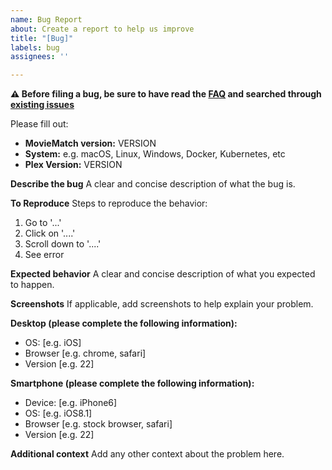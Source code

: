 ```yaml
---
name: Bug Report
about: Create a report to help us improve
title: "[Bug]"
labels: bug
assignees: ''

---
```


**⚠️ Before filing a bug, be sure to have read the [FAQ](https://github.com/LukeChannings/moviematch#faq) and searched through [existing issues](https://github.com/LukeChannings/moviematch/issues?q=is%3Aissue)**

Please fill out:

- **MovieMatch version:** VERSION
- **System:** e.g. macOS, Linux, Windows, Docker, Kubernetes, etc
- **Plex Version:** VERSION

**Describe the bug** A clear and concise description of what the bug is.

**To Reproduce** Steps to reproduce the behavior:

1. Go to '...'
2. Click on '....'
3. Scroll down to '....'
4. See error

**Expected behavior** A clear and concise description of what you expected to
happen.

**Screenshots** If applicable, add screenshots to help explain your problem.

**Desktop (please complete the following information):**

- OS: [e.g. iOS]
- Browser [e.g. chrome, safari]
- Version [e.g. 22]

**Smartphone (please complete the following information):**

- Device: [e.g. iPhone6]
- OS: [e.g. iOS8.1]
- Browser [e.g. stock browser, safari]
- Version [e.g. 22]

**Additional context** Add any other context about the problem here.
